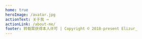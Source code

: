 ```yaml
---
home: true
heroImage: /avatar.jpg
actionText: 关于我 →
actionLink: /about-me/
footer: 转载需获得本人许可 | Copyright © 2018-present Elizur_
---
```

